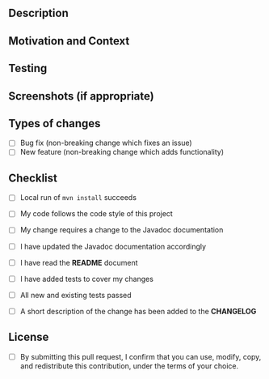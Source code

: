 <!--- Provide a general summary of your changes in the Title above -->

## Description
<!--- Describe your changes in detail -->

## Motivation and Context
<!--- Why is this change required? What problem does it solve? -->
<!--- If it fixes an open issue, please link to the issue here -->

## Testing
<!--- Please describe in detail how you tested your changes -->
<!--- Include details of your testing environment, and the tests you ran to -->
<!--- see how your change affects other areas of the code, etc. -->

## Screenshots (if appropriate)

## Types of changes
<!--- What types of changes does your code introduce? Put an `x` in all the boxes that apply: -->
- [ ] Bug fix (non-breaking change which fixes an issue)
- [ ] New feature (non-breaking change which adds functionality)

## Checklist
<!--- Go over all the following points, and put an `x` in all the boxes that apply -->
<!--- If you're unsure about any of these, don't hesitate to ask. We're here to help! -->
<!--- - [ ] I have read the **CONTRIBUTING** document [Currently not accepting contributions]-->
- [ ] Local run of `mvn install` succeeds
- [ ] My code follows the code style of this project
- [ ] My change requires a change to the Javadoc documentation
- [ ] I have updated the Javadoc documentation accordingly
- [ ] I have read the **README** document
- [ ] I have added tests to cover my changes
- [ ] All new and existing tests passed
- [ ] A short description of the change has been added to the **CHANGELOG**


## License
<!--- The SDK is released under the Apache 2.0 license (http://aws.amazon.com/apache2.0/), so any code you submit will be released under that license -->
<!--- For substantial contributions, we may ask you to sign a Contributor License Agreement (http://en.wikipedia.org/wiki/Contributor_License_Agreement) -->
<!--- Put an `x` in the below box if you confirm that this request can be released under the Apache 2 license -->
- [ ] By submitting this pull request, I confirm that you can use, modify, copy, and redistribute this contribution, under the terms of your choice.
